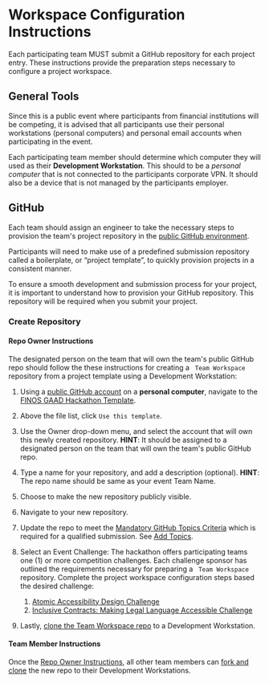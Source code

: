 # Workspace Configuration Instructions

Each participating team MUST submit a GitHub repository for each project entry. These instructions provide the preparation steps necessary to configure a project workspace.  

## General Tools
Since this is a public event where participants from financial institutions will be competing, it is advised that all participants use their personal workstations (personal computers) and personal email accounts when participating in the event. 

Each participating team member should determine which computer they will used as their **Development Workstation**. This should to be a *personal computer* that is not connected to the participants corporate VPN. It should also be a device that is not managed by the participants employer. 

## GitHub
Each team should assign an engineer to take the necessary steps to provision the team's project repository in the [public GitHub environment](https://github.com). 

Participants will need to make use of a predefined submission repository called a boilerplate, or “project template”, to quickly provision projects in a consistent manner.

To ensure a smooth development and submission process for your project, it is important to understand how to provision your GitHub repository. This repository will be required when you submit your project. 

### Create Repository

#### Repo Owner Instructions
The designated person on the team that will own the team's public GitHub repo should follow the these instructions for creating a ``` Team Workspace``` repository from a project template using a Development Workstation:

1. Using a [public GitHub account](https://github.com/) on a **personal computer**, navigate to the [FINOS GAAD Hackathon Template](https://github.com/finos-labs/gaad-hackathon-template).
2. Above the file list, click `Use this template`.
3. Use the Owner drop-down menu, and select the account that will own this newly created repository. **HINT**: It should be assigned to a designated person on the team that will own the team's public GitHub repo.
4. Type a name for your repository, and add a description (optional). **HINT**: The repo name should be same as your event Team Name.
5. Choose to make the new repository publicly visible.
6. Navigate to your new repository.
7. Update the repo to meet the [Mandatory GitHub Topics Criteria](./repo-requirements.md) which is required for a qualified submission. See [Add Topics][6].   
8. Select an Event Challenge: The hackathon offers participating teams one (1) or more competition challenges. Each challenge sponsor has outlined the requirements necessary for preparing a  ``` Team Workspace``` repository. Complete the project workspace configuration steps based the desired challenge:

   1. [Atomic Accessibility Design Challenge](../challenges/challenge1/setup.md)
   2. [Inclusive Contracts: Making Legal Language Accessible Challenge](../challenges/challenge2/setup.md)
   
9. Lastly, [clone the Team Workspace repo][3] to a Development Workstation. 

#### Team Member Instructions
Once the [Repo Owner Instructions](#repo-owner-instructions), all other team members can [fork and clone][4] the new repo to their Development Workstations.


<!--- Reusable Resources --->
[1]: https://code.visualstudio.com/
[2]: https://atom.io
[3]: https://docs.github.com/en/free-pro-team@latest/github/creating-cloning-and-archiving-repositories/cloning-a-repository
[4]: https://docs.github.com/en/get-started/quickstart/fork-a-repo#forking-a-repository
[5]: https://github.com/discoverfinancial/a11y-theme-builder
[6]: https://docs.github.com/en/repositories/managing-your-repositorys-settings-and-features/customizing-your-repository/classifying-your-repository-with-topics
